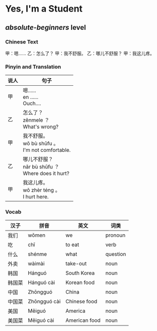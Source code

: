 # Yes, I'm a Student
## *absolute-beginners* level

### Chinese Text
甲：嗯......
乙：怎么了？
甲：我不舒服。
乙：哪儿不舒服？
甲：我这儿疼。

### Pinyin and Translation
|说人|句子|
|----|----|
|甲|嗯......<br />en ......<br />Ouch....|
|乙|怎么了？<br />zěnmele ？<br />What's wrong?|
|甲|我不舒服。<br />wǒ bù shūfu 。<br />I'm not comfortable.|
|乙|哪儿不舒服？<br />nǎr bù shūfu ？<br />Where does it hurt?|
|甲|我这儿疼。<br />wǒ zhèr téng 。<br />I hurt here.|
### Vocab
|汉子|拼音|英文|词类|
|----|----|----|----|
|我们|wǒmen|we|pronoun|
|吃|chī|to eat|verb|
|什么|shénme|what|question|
|外卖|wàimài|take-out|noun|
|韩国|Hánguó|South Korea|noun|
|韩国菜|Hánguó cài|Korean food|noun|
|中国|Zhōngguó|China|noun|
|中国菜|Zhōngguó cài|Chinese food|noun|
|美国|Měiguó|America|noun|
|美国菜|Měiguó cài|American food|noun|